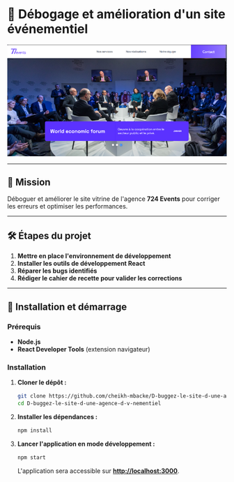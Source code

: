 # 🎉 Débogage et amélioration d'un site événementiel

![724 Events](./eventsIMG.png)

---

## 🎯 Mission

Déboguer et améliorer le site vitrine de l'agence **724 Events** pour corriger les erreurs et optimiser les performances.

---

## 🛠️ Étapes du projet

1. **Mettre en place l'environnement de développement**
2. **Installer les outils de développement React**
3. **Réparer les bugs identifiés**
4. **Rédiger le cahier de recette pour valider les corrections**

---

## 🚀 Installation et démarrage

### Prérequis

* **Node.js**
* **React Developer Tools** (extension navigateur)

### Installation

1. **Cloner le dépôt :**

   ```bash
   git clone https://github.com/cheikh-mbacke/D-buggez-le-site-d-une-agence-d-v-nementiel.git
   cd D-buggez-le-site-d-une-agence-d-v-nementiel
   ```

2. **Installer les dépendances :**

   ```bash
   npm install
   ```

3. **Lancer l'application en mode développement :**

   ```bash
   npm start
   ```

   L'application sera accessible sur **[http://localhost:3000](http://localhost:3000)**.
